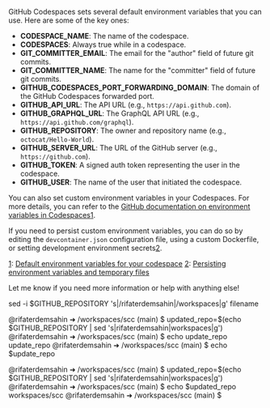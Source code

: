 GitHub Codespaces sets several default environment variables that you can use. Here are some of the key ones:

- **CODESPACE_NAME**: The name of the codespace.
- **CODESPACES**: Always true while in a codespace.
- **GIT_COMMITTER_EMAIL**: The email for the "author" field of future git commits.
- **GIT_COMMITTER_NAME**: The name for the "committer" field of future git commits.
- **GITHUB_CODESPACES_PORT_FORWARDING_DOMAIN**: The domain of the GitHub Codespaces forwarded port.
- **GITHUB_API_URL**: The API URL (e.g., `https://api.github.com`).
- **GITHUB_GRAPHQL_URL**: The GraphQL API URL (e.g., `https://api.github.com/graphql`).
- **GITHUB_REPOSITORY**: The owner and repository name (e.g., `octocat/Hello-World`).
- **GITHUB_SERVER_URL**: The URL of the GitHub server (e.g., `https://github.com`).
- **GITHUB_TOKEN**: A signed auth token representing the user in the codespace.
- **GITHUB_USER**: The name of the user that initiated the codespace.

You can also set custom environment variables in your Codespaces. For more details, you can refer to the [GitHub documentation on environment variables in Codespaces](https://docs.github.com/en/codespaces/developing-in-a-codespace/default-environment-variables-for-your-codespace)[1](https://docs.github.com/en/codespaces/developing-in-a-codespace/default-environment-variables-for-your-codespace).

If you need to persist custom environment variables, you can do so by editing the `devcontainer.json` configuration file, using a custom Dockerfile, or setting development environment secrets[2](https://docs.github.com/en/codespaces/developing-in-a-codespace/persisting-environment-variables-and-temporary-files).

[1](https://docs.github.com/en/codespaces/developing-in-a-codespace/default-environment-variables-for-your-codespace): [Default environment variables for your codespace](https://docs.github.com/en/codespaces/developing-in-a-codespace/default-environment-variables-for-your-codespace)
[2](https://docs.github.com/en/codespaces/developing-in-a-codespace/persisting-environment-variables-and-temporary-files): [Persisting environment variables and temporary files](https://docs.github.com/en/codespaces/developing-in-a-codespace/persisting-environment-variables-and-temporary-files)

Let me know if you need more information or help with anything else!

sed -i $GITHUB_REPOSITORY 's|/rifaterdemsahin|/workspaces|g' filename

@rifaterdemsahin ➜ /workspaces/scc (main) $ updated_repo=$(echo $GITHUB_REPOSITORY | sed 's|rifaterdemsahin|workspaces|g')
@rifaterdemsahin ➜ /workspaces/scc (main) $ echo update_repo
update_repo
@rifaterdemsahin ➜ /workspaces/scc (main) $ echo $update_repo

@rifaterdemsahin ➜ /workspaces/scc (main) $ updated_repo=$(echo $GITHUB_REPOSITORY | sed 's|rifaterdemsahin|workspaces|g')
@rifaterdemsahin ➜ /workspaces/scc (main) $ echo $updated_repo
workspaces/scc
@rifaterdemsahin ➜ /workspaces/scc (main) $ 